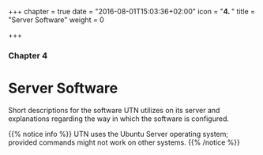 +++
chapter = true
date = "2016-08-01T15:03:36+02:00"
icon = "<b>4. </b>"
title = "Server Software"
weight = 0

+++

### Chapter 4

# Server Software

Short descriptions for the software UTN utilizes on its server and explanations
regarding the way in which the software is configured.

{{% notice info %}}
UTN uses the Ubuntu Server operating system; provided commands might not work on
other systems.
{{% /notice %}}
